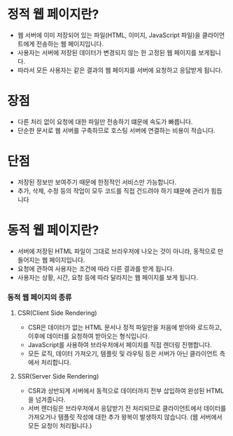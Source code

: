 정적 웹 페이지란?
=================

- 웹 서버에 이미 저장되어 있는 파일(HTML, 이미지, JavaScript 파일)을 클라이언트에게 전송하는 웹 페이지입니다.
- 사용자는 서버에 저장된 데이터가 변경되지 않는 한 고정된 웹 페이지를 보게됩니다.
- 따라서 모든 사용자는 같은 결과의 웹 페이지를 서버에 요청하고 응답받게 됩니다.

장점
====
- 다른 처리 없이 요청에 대한 파일만 전송하기 떄문에 속도가 빠릅니다.
- 단순한 문서로 웹 서버를 구축하므로 호스팅 서버에 연결하는 비용이 적습니다.

단점
====
- 저장된 정보만 보여주기 때문에 한정적인 서비스만 가능합니다.
- 추가, 삭제, 수정 등의 작업이 모두 코드를 직접 건드려야 하기 떄문에 관리가 힘듭니다

동적 웹 페이지란?
=================

- 서버에 저장된 HTML 파일이 그대로 브라우저에 나오는 것이 아니라, 동적으로 만들어지는 웹 페이지입니다.
- 요청에 관하여 사용자는 조건에 따라 다른 결과를 받게 됩니다.
- 사용자는 상황, 시간, 요청 등에 따라 달라지는 웹 페이지를 보게 됩니다.

### 동적 웹 페이지의 종류

1. CSR(Client Side Rendering)
   - CSR은 데이터가 없는 HTML 문서나 정적 파일만을 처음에 받아와 로드하고, 이후에 데이터를 요청하여 받아오는 형식입니다.
   - JavaScript를 사용하여 브라우저에서 페이지를 직접 렌더링 진행합니다.
   - 모든 로직, 데이터 가져오기, 템플릿 및 라우팅 등은 서버가 아닌 클라이언트 측에서 처리합니다.

2. SSR(Server Side Rendering)
   - CSR과 상반되게 서버에서 동적으로 데이터까지 전부 삽입하여 완성된 HTML을 넘겨줍니다.
   - 서버 렌더링은 브라우저에서 응답받기 전 처리되므로 클라이언트에서 데이터를 가져오거나 템플릿 작성에 대한 추가 왕복이 발생하지 않습니다.
     (웹 서버에서 모든 요청이 처리됩니다.)
